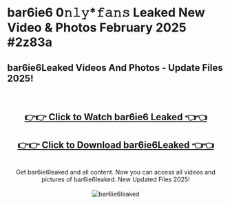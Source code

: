 # bar6ie6 0𝚗𝚕𝚢*𝚏𝚊𝚗𝚜 Leaked New Video & Photos February 2025 #2z83a

<h2>bar6ie6Leaked Videos And Photos - Update Files 2025!</h2>
<br>
<div align="center">
<h2><a href="https://mediaupload.pro?title=bar6ie6&ref=11F" rel="nofollow">👉👉 Click to Watch bar6ie6 Leaked 👈👈</a></h2>
<h2><a href="https://mediaupload.pro?title=bar6ie6&ref=11F" rel="nofollow">👉👉 Click to Download bar6ie6Leaked 👈👈</a></h2>
<br>
Get bar6ie6leaked and all content. Now you can access all videos and pictures of bar6ie6leaked. New Updated Files 2025!
<br>
<br>
<a href="https://mediaupload.pro?title=bar6ie6&ref=11F" rel="nofollow" data-target="animated-image.originalLink"><img src="https://i.ibb.co/Gkj2r4b/banner.png" alt="bar6ie6leaked" style="max-width: 100%; display: inline-block;" data-target="animated-image.originalImage"></a>
</div>
<br>

